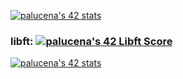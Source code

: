 
[![palucena's 42 stats](https://badge42.vercel.app/api/v2/clh0rcvvr004008ms8n3f7co8/stats?cursusId=21&coalitionId=274)](https://github.com/JaeSeoKim/badge42)

### libft:  [![palucena's 42 Libft Score](https://badge42.vercel.app/api/v2/clh0rcvvr004008ms8n3f7co8/project/3069821)](https://github.com/JaeSeoKim/badge42)

[![palucena's 42 stats](https://badge42.vercel.app/api/v2/clh0rcvvr004008ms8n3f7co8/stats?cursusId=9&coalitionId=216)](https://github.com/JaeSeoKim/badge42)
